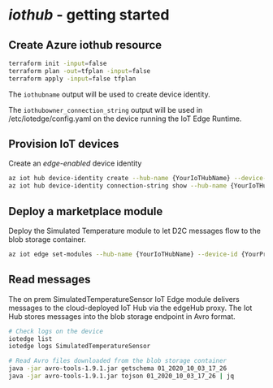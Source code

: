 # *iothub* - getting started

## Create Azure iothub resource 

```bash
terraform init -input=false
terraform plan -out=tfplan -input=false
terraform apply -input=false tfplan
```

The ```iothubname``` output will be used to create device identity.

The ```iothubowner_connection_string``` output will be used in /etc/iotedge/config.yaml on the device running the IoT Edge Runtime.


## Provision IoT devices

Create an *edge-enabled* device identity

```bash
az iot hub device-identity create --hub-name {YourIoTHubName} --device-id {YourPreferredDeviceID} --edge-enabled 
az iot hub device-identity connection-string show --hub-name {YourIoTHubName} --device-id {YourPreferredDeviceID} | jq .connectionString
```


## Deploy a marketplace module

Deploy the Simulated Temperature module to let D2C messages flow to the blob storage container.

```bash
az iot edge set-modules --hub-name {YourIoTHubName} --device-id {YourPreferredDeviceID} --content resources/simulated_temperature.json
```


## Read messages
The on prem SimulatedTemperatureSensor IoT Edge module delivers messages to the cloud-deployed IoT Hub via the edgeHub proxy.
The Iot Hub stores messages into the blob storage endpoint in Avro format.  

```bash
# Check logs on the device
iotedge list
iotedge logs SimulatedTemperatureSensor

# Read Avro files downloaded from the blob storage container
java -jar avro-tools-1.9.1.jar getschema 01_2020_10_03_17_26
java -jar avro-tools-1.9.1.jar tojson 01_2020_10_03_17_26 | jq 